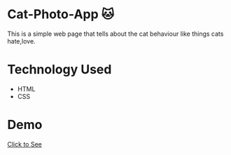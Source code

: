# Cat-Photo-App 🐱
This is a simple web page that tells about the cat behaviour like things cats hate,love.<br>

# Technology Used
- HTML
- CSS

# Demo
[Click to See](https://mlakshmipraharsha07.github.io/Cat-Photo-App/)


